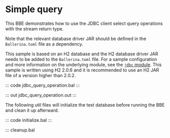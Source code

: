 # Simple query

This BBE demonstrates how to use the JDBC client select query operations with the stream return type. 

Note that the relevant database driver JAR should be defined in the `Ballerina.toml` file as a dependency.

This sample is based on an H2 database and the H2 database driver JAR needs to be added to the `Ballerina.toml` file.
For a sample configuration and more information on the underlying module, see the [`jdbc` module](https://docs.central.ballerina.io/ballerinax/java.jdbc/latest/).
This sample is written using H2 2.0.6 and it is recommended to use an H2 JAR file of a version higher than 2.0.2.

::: code jdbc_query_operation.bal :::

::: out jdbc_query_operation.out :::

The following util files will initialize the test database before running the BBE and clean it up afterward.

::: code initialize.bal :::

::: cleanup.bal

